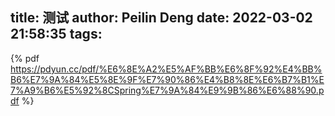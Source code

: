 title: 测试
author: Peilin Deng
date: 2022-03-02 21:58:35
tags:
---
{% pdf https://pdyun.cc/pdf/%E6%8E%A2%E5%AF%BB%E6%8F%92%E4%BB%B6%E7%9A%84%E5%8E%9F%E7%90%86%E4%B8%8E%E6%B7%B1%E7%A9%B6%E5%92%8CSpring%E7%9A%84%E9%9B%86%E6%88%90.pdf %}